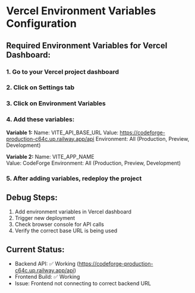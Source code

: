 # Vercel Environment Variables Configuration

## Required Environment Variables for Vercel Dashboard:

### 1. Go to your Vercel project dashboard
### 2. Click on Settings tab
### 3. Click on Environment Variables
### 4. Add these variables:

**Variable 1:**
Name: VITE_API_BASE_URL
Value: https://codeforge-production-c64c.up.railway.app/api
Environment: All (Production, Preview, Development)

**Variable 2:**
Name: VITE_APP_NAME  
Value: CodeForge
Environment: All (Production, Preview, Development)

### 5. After adding variables, redeploy the project

## Debug Steps:
1. Add environment variables in Vercel dashboard
2. Trigger new deployment
3. Check browser console for API calls
4. Verify the correct base URL is being used

## Current Status:
- Backend API: ✅ Working (https://codeforge-production-c64c.up.railway.app/api)
- Frontend Build: ✅ Working
- Issue: Frontend not connecting to correct backend URL

